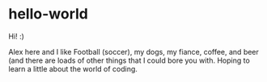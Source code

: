 # hello-world

Hi! :)

Alex here and I like Football (soccer), my dogs, my fiance, coffee, and beer (and there are loads of other things that I could bore you with.
Hoping to learn a little about the world of coding.

